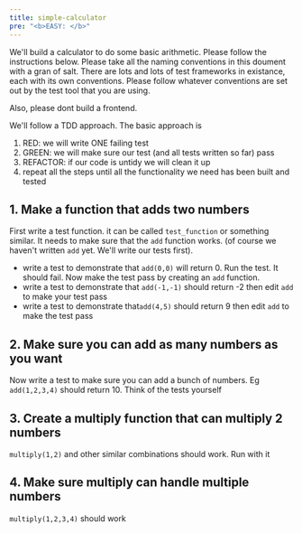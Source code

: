 ```yaml
---
title: simple-calculator
pre: "<b>EASY: </b>"
---
```


We'll build a calculator to do some basic arithmetic. Please follow the instructions below. Please take all the naming conventions in this doument with a gran of salt. There are lots and lots of test frameworks in existance, each with its own conventions. Please follow whatever conventions are set out by the test tool that you are using.

Also, please dont build a frontend.

We'll follow a TDD approach. The basic approach is

1. RED: we will write ONE failing test
2. GREEN: we will make sure our test (and all tests written so far) pass
3. REFACTOR: if our code is untidy we will clean it up
4. repeat all the steps until all the functionality we need has been built and tested

## 1. Make a function that adds two numbers

First write a test function. it can be called `test_function` or something similar. It needs to make sure that the `add` function works. (of course we haven't written `add` yet. We'll write our tests first).

- write a test to demonstrate that `add(0,0)` will return 0. Run the test. It should fail. Now make the test pass by creating an `add` function.
- write a test to demonstrate that `add(-1,-1)` should return -2 then edit `add` to make your test pass
- write a test to demonstrate that`add(4,5)` should return 9 then edit `add` to make the test pass

## 2. Make sure you can add as many numbers as you want

Now write a test to make sure you can add a bunch of numbers. Eg `add(1,2,3,4)` should return 10. Think of the tests yourself

## 3. Create a multiply function that can multiply 2 numbers

`multiply(1,2)` and other similar combinations should work. Run with it

## 4. Make sure multiply can handle multiple numbers

`multiply(1,2,3,4)` should work
